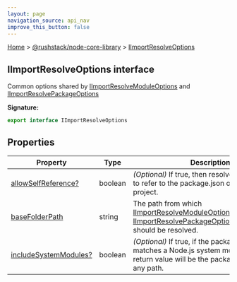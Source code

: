 ```yaml
---
layout: page
navigation_source: api_nav
improve_this_button: false
---
```



[Home](./index.md) &gt; [@rushstack/node-core-library](./node-core-library.md) &gt; [IImportResolveOptions](./node-core-library.iimportresolveoptions.md)

## IImportResolveOptions interface

Common options shared by [IImportResolveModuleOptions](./node-core-library.iimportresolvemoduleoptions.md) and [IImportResolvePackageOptions](./node-core-library.iimportresolvepackageoptions.md)

<b>Signature:</b>

```typescript
export interface IImportResolveOptions
```

## Properties

|  Property | Type | Description |
|  --- | --- | --- |
|  [allowSelfReference?](./node-core-library.iimportresolveoptions.allowselfreference.md) | boolean | <i>(Optional)</i> If true, then resolvePath is allowed to refer to the package.json of the active project. |
|  [baseFolderPath](./node-core-library.iimportresolveoptions.basefolderpath.md) | string | The path from which [IImportResolveModuleOptions.modulePath](./node-core-library.iimportresolvemoduleoptions.modulepath.md) or [IImportResolvePackageOptions.packageName](./node-core-library.iimportresolvepackageoptions.packagename.md) should be resolved. |
|  [includeSystemModules?](./node-core-library.iimportresolveoptions.includesystemmodules.md) | boolean | <i>(Optional)</i> If true, if the package name matches a Node.js system module, then the return value will be the package name without any path. |
